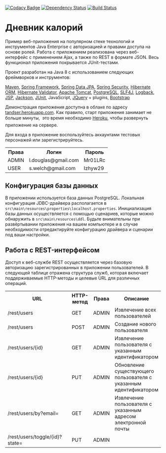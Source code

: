 [![Codacy Badge](https://api.codacy.com/project/badge/Grade/6566ae5228b340efb8aa5e728c1ada13)](https://www.codacy.com/app/tandser/solution?utm_source=github.com&amp;utm_medium=referral&amp;utm_content=tandser/solution&amp;utm_campaign=Badge_Grade)
[![Dependency Status](https://dependencyci.com/github/tandser/solution/badge)](https://dependencyci.com/github/tandser/solution)
[![Build Status](https://travis-ci.org/tandser/solution.svg?branch=master)](https://travis-ci.org/tandser/solution)

# Дневник калорий

Пример веб-приложения на популярном стеке технологий и инструментов Java Enterprise с авторизацией и правами доступа на основе ролей. Работа с приложением реализована через веб-интерфейс с применением Ajax, а также по REST в формате JSON. Весь функционал приложения покрывается JUnit-тестами.

Проект разработан на Java 8 с использованием следующих фреймворков и инструментов:

[Maven](https://maven.apache.org/), [Spring Framework](http://projects.spring.io/spring-framework/), [Spring Data JPA](http://projects.spring.io/spring-data-jpa/), [Spring Security](http://projects.spring.io/spring-security/), [Hibernate ORM](http://hibernate.org/orm/), [Hibernate Validator](http://hibernate.org/validator/), [Apache Tomcat](http://tomcat.apache.org/), [PostgreSQL](https://www.postgresql.org/), [SLF4J](https://www.slf4j.org/), [Logback](https://logback.qos.ch/), [JSP](https://jcp.org/aboutJava/communityprocess/final/jsr245/index.html), [Jackson](https://github.com/FasterXML/jackson), [JUnit](http://junit.org/junit4/), JavaScript, [JQuery](https://jquery.com/) + plugins, [Bootstrap](http://getbootstrap.com/)

Демонстрация приложения доступна в облаке по адресу [tandser.herokuapp.com](http://tandser.herokuapp.com/). Как правило, старт приложения занимает не больше минуты, &#151; это время необходимо [Heroku](https://www.heroku.com/), чтобы развернуть приложение на сервере.

Для входа в приложение воспользуйтесь аккаунтами тестовых персонажей или зарегистрируйтесь.

<table>
    <tr>
        <th>Права</th>
        <th>Логин</th>
        <th>Пароль</th>
    </tr>
    <tr>
        <td>ADMIN</td>
        <td>l.douglas@gmail.com</td>
        <td>Mr01LRc</td>
    </tr>
    <tr>
        <td>USER</td>
        <td>s.welch@gmail.com</td>
        <td>Izhyw29</td>
    </tr>
</table>

## Конфигурация базы данных

В приложении используется база данных PostgreSQL. Локальная конфигурация JDBC-драйвера располагается в `src\main\resources\properties\localhost.properties`. Инициализация базы данных осуществляется с помощью сценариев, которые можно обнаружить в `src\main\resources\ddl`. Будьте внимательны при развёртывании приложения на вашем компьютере и в случае необходимости отредактируйте конфигурацию драйвера и сценарии под ваши настройки.

## Работа с REST-интерфейсом

Доступ к веб-службе REST осуществляется через базовую авторизацию зарегистрированных в приложении пользователей. В следующей таблице отражена структура служб, которая включает поддерживаемые HTTP-методы и целевые URL для различных операций.

<table>
    <tr>
        <th width="50%">URL</th>
        <th>HTTP-метод</th>
        <th>Права</th>
        <th>Описание</th>
    </tr>
    <tr>
        <td>/rest/users</td>
        <td>GET</td>
        <td>ADMIN</td>
        <td>Извлечение всех пользователей</td>
    </tr>
    <tr>
        <td>/rest/users</td>
        <td>POST</td>
        <td>ADMIN</td>
        <td>Создание нового пользователя</td>
    </tr>
    <tr>
        <td>/rest/users/{id}</td>
        <td>GET</td>
        <td>ADMIN</td>
        <td>Извлечение пользователя с указанным идентификатором</td>
    </tr>
    <tr>
        <td>/rest/users/{id}</td>
        <td>PUT</td>
        <td>ADMIN</td>
        <td>Обновление существующего пользователя с указанным идентификатором</td>
    </tr>
    <tr>
        <td>/rest/users/by?email=</td>
        <td>GET</td>
        <td>ADMIN</td>
        <td>Извлечение пользователя с указанным адресом электронной почты</td>
    </tr>
    <tr>
        <td>/rest/users/toggle/{id}?state=</td>
        <td>PUT</td>
        <td>ADMIN</td>
        <td></td>
    </tr>
</table>
